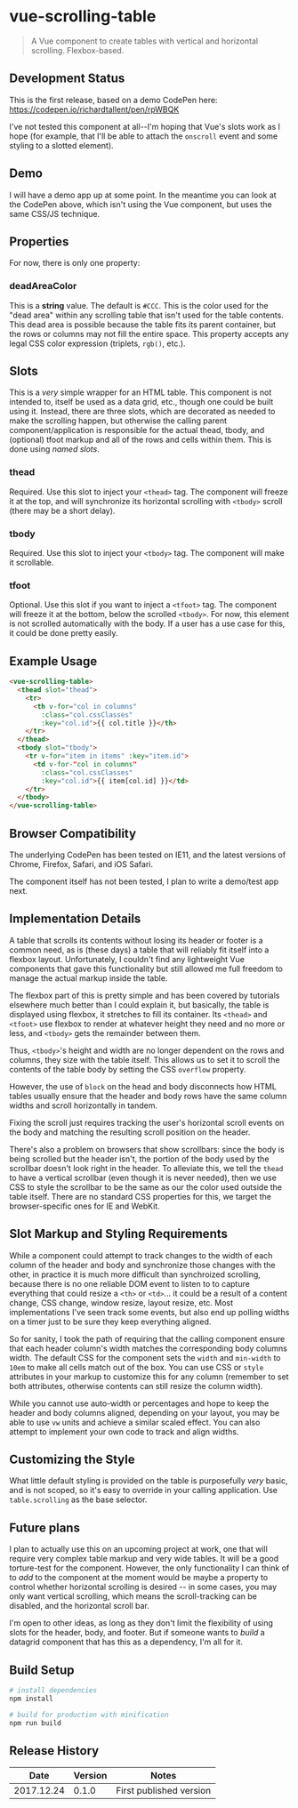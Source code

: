 # vue-scrolling-table

> A Vue component to create tables with vertical and horizontal scrolling. Flexbox-based.

## Development Status
This is the first release, based on a demo CodePen here:
https://codepen.io/richardtallent/pen/rpWBQK

I've not tested this component at all--I'm hoping that Vue's slots work as I hope (for example,
that I'll be able to attach the `onscroll` event and some styling to a slotted element).

## Demo
I will have a demo app up at some point. In the meantime you can look at the CodePen above, which
isn't using the Vue component, but uses the same CSS/JS technique.

## Properties
For now, there is only one property:

### deadAreaColor
This is a **string** value. The default is `#CCC`. This is the color used for the "dead area" within
any scrolling table that isn't used for the table contents. This dead area is possible because
the table fits its parent container, but the rows or columns may not fill the entire space. This
property accepts any legal CSS color expression (triplets, `rgb()`, etc.).

## Slots
This is a *very* simple wrapper for an HTML table. This component is not intended to, itself be used
as a data grid, etc., though one could be built using it. Instead, there are three slots, which are
decorated as needed to make the scrolling happen, but otherwise the calling parent component/application
is responsible for the actual thead, tbody, and (optional) tfoot markup and all of the rows and cells
within them. This is done using *named slots*.

### thead
Required. Use this slot to inject your `<thead>` tag. The component will freeze it at the top, and
will synchronize its horizontal scrolling with `<tbody>` scroll (there may be a short delay).

### tbody
Required. Use this slot to inject your `<tbody>` tag. The component will make it scrollable.

### tfoot
Optional. Use this slot if you want to inject a `<tfoot>` tag. The component will freeze it at the
bottom, below the scrolled `<tbody>`. For now, this element is not scrolled automatically with the
body. If a user has a use case for this, it could be done pretty easily.

## Example Usage
```HTML
<vue-scrolling-table>
  <thead slot="thead">
    <tr>
	  <th v-for="col in columns" 
		:class="col.cssClasses"
		:key="col.id">{{ col.title }}</th>
    </tr>
  </thead>
  <tbody slot="tbody">
    <tr v-for="item in items" :key="item.id">
	  <td v-for-"col in columns"
		:class="col.cssClasses"
		:key="col.id">{{ item[col.id] }}</td>
    </tr>
  </tbody>
</vue-scrolling-table>
```

## Browser Compatibility
The underlying CodePen has been tested on IE11, and the latest versions of Chrome, Firefox, Safari,
and iOS Safari.

The component itself has not been tested, I plan to write a demo/test app next.

## Implementation Details
A table that scrolls its contents without losing its header or footer is a common need, as is
(these days) a table that will reliably fit itself into a flexbox layout. Unfortunately, I couldn't
find any lightweight Vue components that gave this functionality but still allowed me full freedom
to manage the actual markup inside the table.

The flexbox part of this is pretty simple and has been covered by tutorials elsewhere much better
than I could explain it, but basically, the table is displayed using flexbox, it stretches to fill
its container. Its `<thead>` and `<tfoot>` use flexbox to render at whatever height they need and
no more or less, and `<tbody>` gets the remainder between them.

Thus, `<tbody>`'s height and width are no longer dependent on the rows and columns, they size with
the table itself. This allows us to set it to scroll the contents of the table body by setting
the CSS `overflow` property.

However, the use of `block` on the head and body disconnects how HTML tables usually ensure that the header
and body rows have the same column widths and scroll horizontally in tandem.

Fixing the scroll just requires tracking the user's horizontal scroll events on the body and 
matching the resulting scroll position on the header.

There's also a problem on browsers that show scrollbars: since the body is being scrolled but
the header isn't, the portion of the body used by the scrollbar doesn't look right in the header.
To alleviate this, we tell the `thead` to have a vertical scrollbar (even though it is never
needed), then we use CSS to style the scrollbar to be the same as our the color used outside the
table itself. There are no standard CSS properties for this, we target the browser-specific ones
for IE and WebKit.

## Slot Markup and Styling Requirements
While a component could attempt to track changes to the width of each column of the header and
body and synchronize those changes with the other, in practice it is much more difficult than
synchroized scrolling, because there is no one reliable DOM event to listen to to capture 
everything that could resize a `<th>` or `<td>`... it could be a result of a content change,
CSS change, window resize, layout resize, etc. Most implementations I've seen track some events,
but also end up polling widths on a timer just to be sure they keep everything aligned.

So for sanity, I took the path of requiring that the calling component ensure that each header
column's width matches the corresponding body columns width. The default CSS for the component
sets the `width` and `min-width` to `10em` to make all cells match out of the box. You can use
CSS or `style` attributes in your markup to customize this for any column (remember to set both
attributes, otherwise contents can still resize the column width).

While you cannot use auto-width or percentages and hope to keep the header and body columns
aligned, depending on your layout, you may be able to use `vw` units and achieve a similar
scaled effect. You can also attempt to implement your own code to track and align widths.

## Customizing the Style
What little default styling is provided on the table is purposefully *very* basic, and is not
scoped, so it's easy to override in your calling application. Use `table.scrolling` as the base
selector.

## Future plans
I plan to actually use this on an upcoming project at work, one that will require very complex
table markup and very wide tables. It will be a good torture-test for the component. However,
the only functionality I can think of to *add* to the component at the moment would be maybe a
property to control whether horizontal scrolling is desired -- in some cases, you may only
want vertical scrolling, which means the scroll-tracking can be disabled, and the horizontal
scroll bar.

I'm open to other ideas, as long as they don't limit the flexibility of using slots for the
header, body, and footer. But if someone wants to *build* a datagrid component that has this
as a dependency, I'm all for it.

## Build Setup

```bash
# install dependencies
npm install

# build for production with minification
npm run build
```

## Release History

| Date       | Version | Notes                                                                                      |
| ---------- | ------- | ------------------------------------------------------------------------------------------ |
| 2017.12.24 | 0.1.0   | First published version                                                                    |
